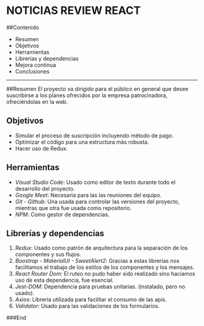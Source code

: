 # NOTICIAS REVIEW REACT

##Contenido
- Resumen
- Objetivos
- Herramientas
- Librerías y dependencias
- Mejora continua
- Conclusiones
----

##Resumen
El proyecto va dirigido para el público en general que desee suscribirse a los planes ofrecidos por la empresa patrocinadora, ofreciéndolas en la web.

## Objetivos
- Simular el proceso de suscripción incluyendo método de pago.
- Optimizar el código para una estructura más robusta.
- Hacer uso de Redux.

## Herramientas
- *Visual Studio Code*: Usado como editor de texto durante todo el desarrollo del proyecto.
- *Google Meet*: Necesaria para las las reuniones del equipo.
- *Git - Github*: Una usada para controlar las versiones del proyecto, mientras que otra fue usada como repositorio.
- *NPM*: Como gestor de dependencias.

## Librerías y dependencias
1. *Redux*: Usado como patrón de arquitectura para la separación de los componentes y sus flujos.
2. *Boostrap - MaterialUI - SweetAlert2*: Gracias a estas librerías nos facilitamos el trabajo de los estilos de los componentes y los mensajes.
3. *React Router Dom*: El ruteo no pudo haber sido realizado sino hacíamos uso de esta dependencia, fue esencial.
4. *Jest-DOM*: Dependencia para pruebas unitarias. (instalado, pero no usado).
5. *Axios*: Librería utilizada para facilitar el consumo de las apis.
6. *Validator*: Usado para las validaciones de los formularios.


###End
